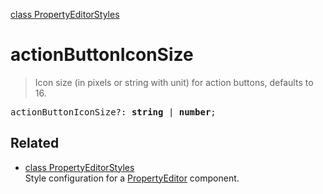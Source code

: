 [class PropertyEditorStyles](PropertyEditorStyles.md)

# actionButtonIconSize

> Icon size (in pixels or string with unit) for action buttons, defaults to 16.

<pre class="docgen_signature">actionButtonIconSize?: <b>string</b> | <b>number</b>;</pre>

## Related

- [<!--{ref:class}-->class PropertyEditorStyles](PropertyEditorStyles.md) \
    Style configuration for a [PropertyEditor](PropertyEditor.md) component.
